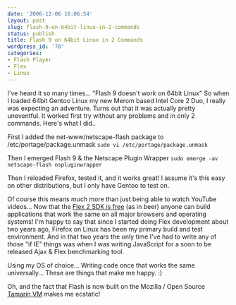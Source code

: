```yaml
---
date: '2006-12-06 16:06:54'
layout: post
slug: flash-9-on-64bit-linux-in-2-commands
status: publish
title: Flash 9 on 64bit Linux in 2 Commands
wordpress_id: '78'
categories:
- Flash Player
- Flex
- Linux
---
```


I've heard it so many times...  "Flash 9 doesn't work on 64bit Linux"  So when I loaded 64bit Gentoo Linux my new Merom based Intel Core 2 Duo, I really was expecting an adventure.  Turns out that it was actually pretty uneventful.  It worked first try without any problems and in only 2 commands.  Here's what I did..

First I added the net-www/netscape-flash package to /etc/portage/package.unmask
`sudo vi /etc/portage/package.unmask`

Then I emerged Flash 9 & the Netscape Plugin Wrapper
`sudo emerge -av netscape-flash nspluginwrapper`

Then I reloaded Firefox, tested it, and it works great!  I assume it's this easy on other distributions, but I only have Gentoo to test on.

Of course this means much more than just being able to watch YouTube videos...  Now that the [Flex 2 SDK is free](http://www.adobe.com/products/flex/sdk/) (as in beer) anyone can build applications that work the same on all major browsers and operating systems!  I'm happy to say that since I started doing Flex development about two years ago, Firefox on Linux has been my primary build and test environment.  And in that two years the only time I've had to write any of those "if IE" things was when I was writing JavaScript for a soon to be released Ajax & Flex benchmarking tool.

Using my OS of choice...  Writing code once that works the same universally... These are things that make me happy.  :)

Oh, and the fact that Flash is now built on the Mozilla / Open Source [Tamarin VM](http://www.mozilla.org/projects/tamarin/) makes me ecstatic!
